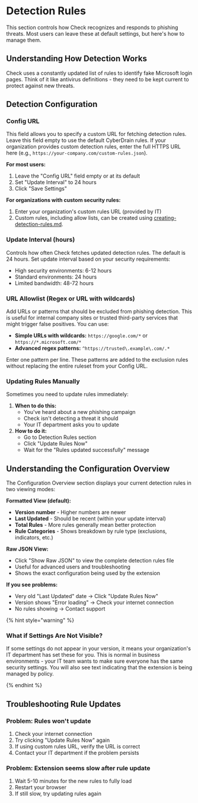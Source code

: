 # Detection Rules

This section controls how Check recognizes and responds to phishing threats. Most users can leave these at default settings, but here's how to manage them.

## Understanding How Detection Works

Check uses a constantly updated list of rules to identify fake Microsoft login pages. Think of it like antivirus definitions - they need to be kept current to protect against new threats.

## Detection Configuration

### **Config URL**

This field allows you to specify a custom URL for fetching detection rules. Leave this field empty to use the default CyberDrain rules. If your organization provides custom detection rules, enter the full HTTPS URL here (e.g., `https://your-company.com/custom-rules.json`).

**For most users:**

1. Leave the "Config URL" field empty or at its default
2. Set "Update Interval" to 24 hours
3. Click "Save Settings"

**For organizations with custom security rules:**

1. Enter your organization's custom rules URL (provided by IT)
2. Custom rules, including allow lists, can be created using [creating-detection-rules.md](../advanced/creating-detection-rules.md "mention").

### **Update Interval (hours)**

Controls how often Check fetches updated detection rules. The default is 24 hours. Set update interval based on your security requirements:

- High security environments: 6-12 hours
- Standard environments: 24 hours
- Limited bandwidth: 48-72 hours

### **URL Allowlist (Regex or URL with wildcards)**

Add URLs or patterns that should be excluded from phishing detection. This is useful for internal company sites or trusted third-party services that might trigger false positives. You can use:

- **Simple URLs with wildcards:** `https://google.com/*` or `https://*.microsoft.com/*`
- **Advanced regex patterns:** `^https://trusted\.example\.com/.*`

Enter one pattern per line. These patterns are added to the exclusion rules without replacing the entire ruleset from your Config URL.

### Updating Rules Manually

Sometimes you need to update rules immediately:

1. **When to do this:**
   - You've heard about a new phishing campaign
   - Check isn't detecting a threat it should
   - Your IT department asks you to update
2. **How to do it:**
   - Go to Detection Rules section
   - Click "Update Rules Now"
   - Wait for the "Rules updated successfully" message

## Understanding the Configuration Overview

The Configuration Overview section displays your current detection rules in two viewing modes:

**Formatted View (default):**

- **Version number** - Higher numbers are newer
- **Last Updated** - Should be recent (within your update interval)
- **Total Rules** - More rules generally mean better protection
- **Rule Categories** - Shows breakdown by rule type (exclusions, indicators, etc.)

**Raw JSON View:**

- Click "Show Raw JSON" to view the complete detection rules file
- Useful for advanced users and troubleshooting
- Shows the exact configuration being used by the extension

**If you see problems:**

- Very old "Last Updated" date → Click "Update Rules Now"
- Version shows "Error loading" → Check your internet connection
- No rules showing → Contact support

{% hint style="warning" %}

### What if Settings Are Not Visible?

If some settings do not appear in your version, it means your organization's IT department has set these for you. This is normal in business environments - your IT team wants to make sure everyone has the same security settings. You will also see text indicating that the extension is being managed by policy.

{% endhint %}

## Troubleshooting Rule Updates

### **Problem: Rules won't update**

1. Check your internet connection
2. Try clicking "Update Rules Now" again
3. If using custom rules URL, verify the URL is correct
4. Contact your IT department if the problem persists

### **Problem: Extension seems slow after rule update**

1. Wait 5-10 minutes for the new rules to fully load
2. Restart your browser
3. If still slow, try updating rules again
